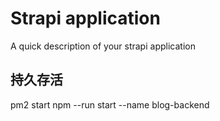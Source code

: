 # Strapi application

A quick description of your strapi application


## 持久存活 
pm2 start npm --run start --name blog-backend
